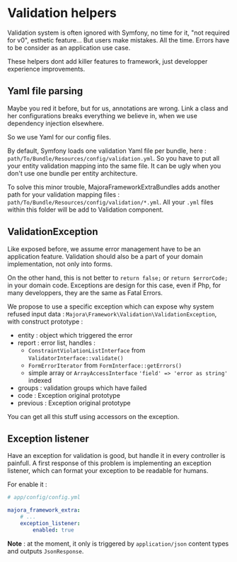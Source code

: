 # Validation helpers

Validation system is often ignored with Symfony, no time for it, "not required for v0", esthetic feature...
But users make mistakes. All the time. Errors have to be consider as an application use case.

These helpers dont add killer features to framework, just developper experience improvements.

## Yaml file parsing

Maybe you red it before, but for us, annotations are wrong. Link a class and her configurations breaks everything we believe in, when we use dependency injection elsewhere.

So we use Yaml for our config files.

By default, Symfony loads one validation Yaml file per bundle, here : `path/To/Bundle/Resources/config/validation.yml`.
So you have to put all your entity validation mapping into the same file. It can be ugly when you don't use one bundle per entity architecture.

To solve this minor trouble, MajoraFrameworkExtraBundles adds another path for your validation mapping files : `path/To/Bundle/Resources/config/validation/*.yml`. All your `.yml` files within this folder will be add to Validation component.

## ValidationException

Like exposed before, we assume error management have to be an application feature.
Validation should also be a part of your domain implementation, not only into forms.

On the other hand, this is not better to `return false;` or `return $errorCode;` in your domain code. Exceptions are design for this case, even if Php, for many developpers, they are the same as Fatal Errors.

We propose to use a specific exception which can expose why system refused input data : `Majora\Framework\Validation\ValidationException`, with construct prototype :

 - entity : object which triggered the error
 - report : error list, handles :
    - `ConstraintViolationListInterface` from `ValidatorInterface::validate()`
    - `FormErrorIterator` from `FormInterface::getErrors()`
    - simple array or `ArrayAccessInterface` `'field' => 'error as string'` indexed
 - groups : validation groups which have failed
 - code : Exception original prototype
 - previous : Exception original prototype

You can get all this stuff using accessors on the exception.

## Exception listener

Have an exception for validation is good, but handle it in every controller is painfull.
A first response of this problem is implementing an exception listener, which can format your exception to be readable for humans.

For enable it :
```yml
# app/config/config.yml

majora_framework_extra:
    # ...
    exception_listener:
        enabled: true
```

__**Note**__ : at the moment, it only is triggered by `application/json` content types and outputs `JsonResponse`.
